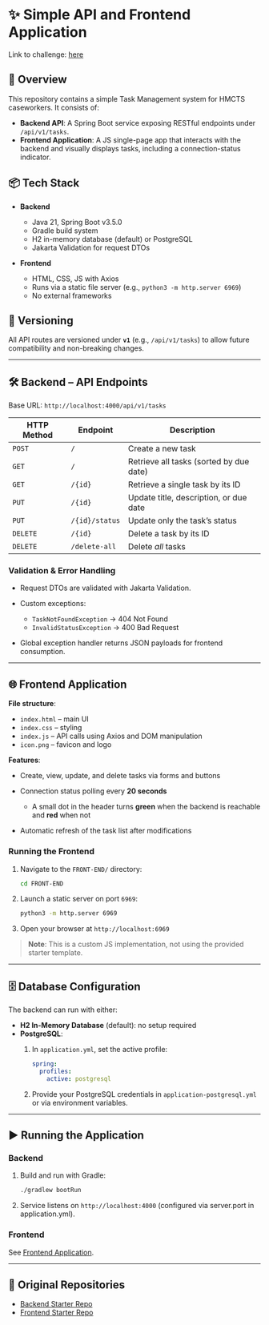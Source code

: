 # ✨ Simple API and Frontend Application

Link to challenge: [here](https://github.com/hmcts/dts-developer-challenge/blob/master/README.md)

## 📝 Overview

This repository contains a simple Task Management system for HMCTS caseworkers. It consists of:

* **Backend API**: A Spring Boot service exposing RESTful endpoints under `/api/v1/tasks`.
* **Frontend Application**: A JS single-page app that interacts with the backend and visually displays tasks, including a connection-status indicator.

## 📦 Tech Stack

* **Backend**

    * Java 21, Spring Boot v3.5.0
    * Gradle build system
    * H2 in-memory database (default) or PostgreSQL
    * Jakarta Validation for request DTOs
* **Frontend**

    * HTML, CSS, JS with Axios
    * Runs via a static file server (e.g., `python3 -m http.server 6969`)
    * No external frameworks

## 🔖 Versioning

All API routes are versioned under **`v1`** (e.g., `/api/v1/tasks`) to allow future compatibility and non-breaking changes.

---

## 🛠 Backend – API Endpoints

Base URL: `http://localhost:4000/api/v1/tasks`

| HTTP Method | Endpoint       | Description                             |
| ----------- | -------------- | --------------------------------------- |
| `POST`      | `/`            | Create a new task                       |
| `GET`       | `/`            | Retrieve all tasks (sorted by due date) |
| `GET`       | `/{id}`        | Retrieve a single task by its ID        |
| `PUT`       | `/{id}`        | Update title, description, or due date  |
| `PUT`       | `/{id}/status` | Update only the task’s status           |
| `DELETE`    | `/{id}`        | Delete a task by its ID                 |
| `DELETE`    | `/delete-all`  | Delete *all* tasks                      |

### Validation & Error Handling

* Request DTOs are validated with Jakarta Validation.
* Custom exceptions:

    * `TaskNotFoundException` → 404 Not Found
    * `InvalidStatusException` → 400 Bad Request
* Global exception handler returns JSON payloads for frontend consumption.

---

## 🌐 Frontend Application

**File structure**:

* `index.html` – main UI
* `index.css` – styling
* `index.js` – API calls using Axios and DOM manipulation
* `icon.png` – favicon and logo

**Features**:

* Create, view, update, and delete tasks via forms and buttons
* Connection status polling every **20 seconds**

    * A small dot in the header turns **green** when the backend is reachable and **red** when not
* Automatic refresh of the task list after modifications

### Running the Frontend

1. Navigate to the `FRONT-END/` directory:

   ```bash
   cd FRONT-END
   ```
2. Launch a static server on port `6969`:

   ```bash
   python3 -m http.server 6969
   ```
3. Open your browser at `http://localhost:6969`

> **Note**: This is a custom JS implementation, not using the provided starter template.

---

## 🗄️ Database Configuration

The backend can run with either:

* **H2 In-Memory Database** (default): no setup required
* **PostgreSQL**:
    1. In `application.yml`, set the active profile:

       ```yaml
       spring:
         profiles:
           active: postgresql
       ```
    2. Provide your PostgreSQL credentials in `application-postgresql.yml` or via environment variables.

---

## ▶️ Running the Application

### Backend

1. Build and run with Gradle:

   ```bash
   ./gradlew bootRun
   ```
2. Service listens on `http://localhost:4000` (configured via server.port in application.yml).

### Frontend

See [Frontend Application](#-frontend-application).

---

## 📄 Original Repositories

* [Backend Starter Repo](https://github.com/hmcts/hmcts-dev-test-backend)
* [Frontend Starter Repo](https://github.com/hmcts/hmcts-dev-test-frontend)
